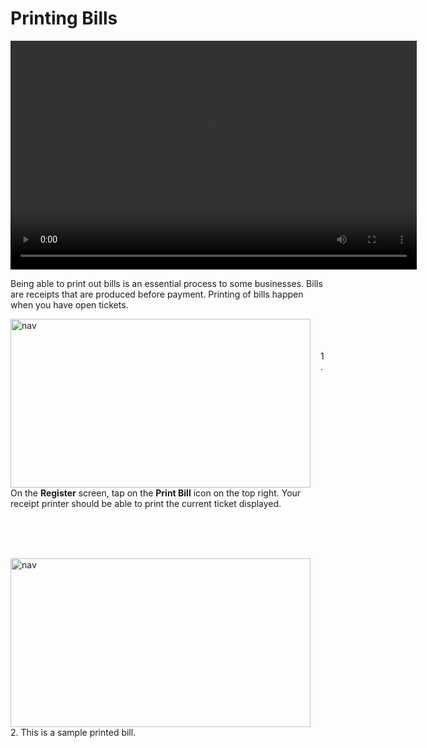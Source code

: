 # **Printing Bills**

<video width="650" height="366" controls>
  <source src="/_content/_bills/24printbills.mp4" type="video/mp4">
</video>

Being able to print out bills is an essential process to some businesses. Bills are receipts that are produced before payment. Printing of bills happen when you have open tickets.

<p><img src="_content/_bills/1.png" alt="nav" width="480" height="270" style="float:left; margin-right:1rem"><br><br><br>1. On the <b>Register</b> screen, tap on the <b>Print Bill</b> icon on the top right. Your receipt printer should be able to print the current ticket displayed.</p>

<br><br><br>

<p><img src="_content/_bills/2.png" alt="nav" width="480" height="270" style="float:left; margin-right:1rem"><br><br><br><br>2. This is a sample printed bill.</p>

<br><br><br><br>